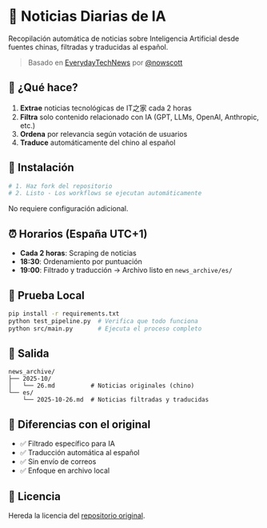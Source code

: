 # 📰 Noticias Diarias de IA

Recopilación automática de noticias sobre Inteligencia Artificial desde fuentes chinas, filtradas y traducidas al español.

> Basado en [EverydayTechNews](https://github.com/nowscott/EverydayTechNews) por [@nowscott](https://github.com/nowscott)

## 🎯 ¿Qué hace?

1. **Extrae** noticias tecnológicas de IT之家 cada 2 horas
2. **Filtra** solo contenido relacionado con IA (GPT, LLMs, OpenAI, Anthropic, etc.)
3. **Ordena** por relevancia según votación de usuarios
4. **Traduce** automáticamente del chino al español

## 🚀 Instalación

```bash
# 1. Haz fork del repositorio
# 2. Listo - Los workflows se ejecutan automáticamente
```

No requiere configuración adicional.

## ⏰ Horarios (España UTC+1)

- **Cada 2 horas**: Scraping de noticias
- **18:30**: Ordenamiento por puntuación
- **19:00**: Filtrado y traducción → Archivo listo en `news_archive/es/`

## 🧪 Prueba Local

```bash
pip install -r requirements.txt
python test_pipeline.py  # Verifica que todo funciona
python src/main.py       # Ejecuta el proceso completo
```

## 📁 Salida

```
news_archive/
├── 2025-10/
│   └── 26.md          # Noticias originales (chino)
└── es/
    └── 2025-10-26.md  # Noticias filtradas y traducidas
```

## 🔧 Diferencias con el original

- ✅ Filtrado específico para IA
- ✅ Traducción automática al español  
- ✅ Sin envío de correos
- ✅ Enfoque en archivo local

## 📄 Licencia

Hereda la licencia del [repositorio original](https://github.com/nowscott/EverydayTechNews).